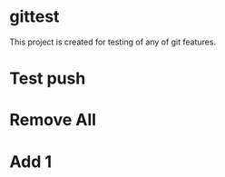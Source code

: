 # gittest
This project is created for testing of any of git features.

# Test push

# Remove All

# Add 1
